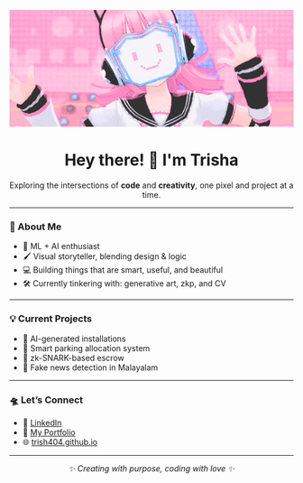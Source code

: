 <p align="center">
  <img src="./robo.gif" width="600"/>
</p>

<h1 align="center">Hey there! 👾 I'm Trisha</h1>

<p align="center">
  Exploring the intersections of <strong>code</strong> and <strong>creativity</strong>,  
  one pixel and project at a time.  
</p>

---

### 🌸 About Me

- 🧠 ML + AI enthusiast  
- 🖌️ Visual storyteller, blending design & logic  
- 💻 Building things that are smart, useful, and beautiful  
- 🛠 Currently tinkering with: generative art, zkp, and CV

---

### 💡 Current Projects

- 🎨 AI-generated installations  
- 🤖 Smart parking allocation system  
- 🔐 zk-SNARK-based escrow  
- 🧠 Fake news detection in Malayalam

---

### 🛸 Let’s Connect

- 💌 [LinkedIn](https://www.linkedin.com/)  
- 🧪 [My Portfolio](https://yourwebsite.com)  
- 🌐 [trish404.github.io](https://trish404.github.io)

---

<p align="center">
  <em>✨ Creating with purpose, coding with love ✨</em>
</p>
